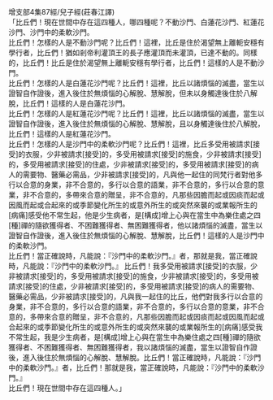 增支部4集87經/兒子經(莊春江譯)  
「比丘們！現在世間中存在這四種人，哪四種呢？不動沙門、白蓮花沙門、紅蓮花沙門、沙門中的柔軟沙門。  
比丘們！怎樣的人是不動沙門呢？比丘們！這裡，比丘是住於渴望無上離軛安穩有學行者，比丘們！猶如剎帝利灌頂王的長子應灌頂而未灌頂，已達不動的。同樣的，比丘們！比丘是住於渴望無上離軛安穩有學行者，比丘們！這樣的人是不動沙門。  
比丘們！怎樣的人是白蓮花沙門呢？比丘們！這裡，比丘以諸煩惱的滅盡，當生以證智自作證後，進入後住於無煩惱的心解脫、慧解脫，但未以身觸達後住於八解脫，比丘們！這樣的人是白蓮花沙門。  
比丘們！怎樣的人是紅蓮花沙門呢？比丘們！這裡，比丘以諸煩惱的滅盡，當生以證智自作證後，進入後住於無煩惱的心解脫、慧解脫，且以身觸達後住於八解脫，比丘們！這樣的人是紅蓮花沙門。  
比丘們！怎樣的人是沙門中的柔軟沙門呢？比丘們！這裡，比丘多受用被請求[接受]的衣服，少非被請求[接受]的，多受用被請求[接受]的施食，少非被請求[接受]的，多受用被請求[接受]的住處，少非被請求[接受]的，多受用被請求[接受]的病人的需要物、醫藥必需品，少非被請求[接受]的，凡與他一起住的同梵行者對他多行以合意的身業，非不合意的，多行以合意的語業，非不合意的，多行以合意的意業，非不合意的，多帶來合意的贈呈，非不合意的，凡那些因膽而起或因痰而起或因風而起或合起來的或季節變化所生的或意外所生的或突然來襲的或業報所生的[病痛]感受他不常生起，他是少生病者，是[構成]增上心與在當生中為樂住處之四[種]禪的隨欲獲得者、不困難獲得者、無困難獲得者，他以諸煩惱的滅盡，當生以證智自作證後，進入後住於無煩惱的心解脫、慧解脫，比丘們！這樣的人是沙門中的柔軟沙門。  
比丘們！當正確說時，凡能說：『沙門中的柔軟沙門。』者，那就是我，當正確說時，凡能說：『沙門中的柔軟沙門。』 比丘們！我多受用被請求[接受]的衣服，少非被請求[接受]的，多受用被請求[接受]的施食，少非被請求[接受]的，多受用被請求[接受]的住處，少非被請求[接受]的，多受用被請求[接受]的病人的需要物、醫藥必需品，少非被請求[接受]的，凡與我一起住的比丘，他們對我多行以合意的身業，非不合意的，多行以合意的語業，非不合意的，多行以合意的意業，非不合意的，多帶來合意的贈呈，非不合意的，凡那些因膽而起或因痰而起或因風而起或合起來的或季節變化所生的或意外所生的或突然來襲的或業報所生的[病痛]感受我不常生起，我是少生病者，是[構成]增上心與在當生中為樂住處之四[種]禪的隨欲獲得者、不困難獲得者、無困難獲得者，我以諸煩惱的滅盡，當生以證智自作證後，進入後住於無煩惱的心解脫、慧解脫。比丘們！當正確說時，凡能說：『沙門中的柔軟沙門。』者，比丘們！那就是我，當正確說時，凡能說：『沙門中的柔軟沙門。』  
比丘們！現在世間中存在這四種人。」  
  
  
